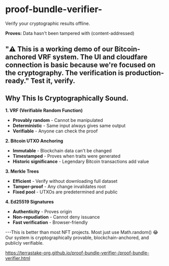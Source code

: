 # proof-bundle-verifier-
Verify your cryptographic results offline.

**Proves:** Data hasn't been tampered with (content-addressed)

"⚠️ This is a working demo of our Bitcoin-anchored VRF system. 
The UI and cloudfare connection is basic because we're focused on the cryptography. 
The verification is production-ready."
Test it, verify.
---

##  Why This Is Cryptographically Sound.

**1. VRF (Verifiable Random Function)**
-  **Provably random** - Cannot be manipulated
-  **Deterministic** - Same input always gives same output
-  **Verifiable** - Anyone can check the proof

**2. Bitcoin UTXO Anchoring**
-  **Immutable** - Blockchain data can't be changed
-  **Timestamped** - Proves when traits were generated
-  **Historic significance** - Legendary Bitcoin transactions add value

**3. Merkle Trees**
-  **Efficient** - Verify without downloading full dataset
-  **Tamper-proof** - Any change invalidates root
-  **Fixed pool** - UTXOs are predetermined and public

**4. Ed25519 Signatures**
-  **Authenticity** - Proves origin
-  **Non-repudiation** - Cannot deny issuance
-  **Fast verification** - Browser-friendly

---This is better than most NFT projects. Most just use Math.random() 😂
Our system is cryptographically provable, blockchain-anchored, and publicly verifiable.

https://terrastake-org.github.io/proof-bundle-verifier-/proof-bundle-verifier.html
